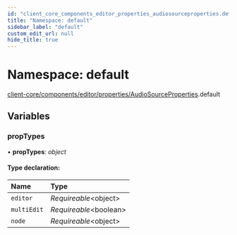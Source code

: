 ```yaml
---
id: "client_core_components_editor_properties_audiosourceproperties.default"
title: "Namespace: default"
sidebar_label: "default"
custom_edit_url: null
hide_title: true
---
```


# Namespace: default

[client-core/components/editor/properties/AudioSourceProperties](client_core_components_editor_properties_audiosourceproperties.md).default

## Variables

### propTypes

• **propTypes**: *object*

#### Type declaration:

Name | Type |
:------ | :------ |
`editor` | *Requireable*<object\> |
`multiEdit` | *Requireable*<boolean\> |
`node` | *Requireable*<object\> |
